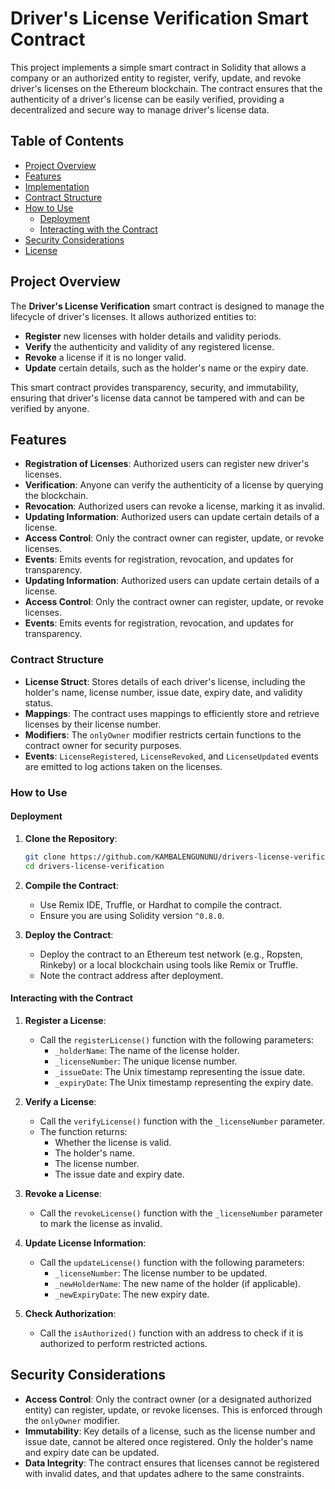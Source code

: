 # Driver's License Verification Smart Contract

This project implements a simple smart contract in Solidity that allows a company or an authorized entity to register, verify, update, and revoke driver's licenses on the Ethereum blockchain. The contract ensures that the authenticity of a driver's license can be easily verified, providing a decentralized and secure way to manage driver's license data.

## Table of Contents
- [Project Overview](#project-overview)
- [Features](#features)
- [Implementation](#implementation)
- [Contract Structure](#contract-structure)
- [How to Use](#how-to-use)
  - [Deployment](#deployment)
  - [Interacting with the Contract](#interacting-with-the-contract)
- [Security Considerations](#security-considerations)
- [License](#license)

## Project Overview

The **Driver's License Verification** smart contract is designed to manage the lifecycle of driver's licenses. It allows authorized entities to:
- **Register** new licenses with holder details and validity periods.
- **Verify** the authenticity and validity of any registered license.
- **Revoke** a license if it is no longer valid.
- **Update** certain details, such as the holder's name or the expiry date.

This smart contract provides transparency, security, and immutability, ensuring that driver's license data cannot be tampered with and can be verified by anyone.
## Features

- **Registration of Licenses**: Authorized users can register new driver's licenses.
- **Verification**: Anyone can verify the authenticity of a license by querying the blockchain.
- **Revocation**: Authorized users can revoke a license, marking it as invalid.
- **Updating Information**: Authorized users can update certain details of a license.
- **Access Control**: Only the contract owner can register, update, or revoke licenses.
- **Events**: Emits events for registration, revocation, and updates for transparency.
- **Updating Information**: Authorized users can update certain details of a license.
- **Access Control**: Only the contract owner can register, update, or revoke licenses.
- **Events**: Emits events for registration, revocation, and updates for transparency.
### Contract Structure

- **License Struct**: Stores details of each driver's license, including the holder's name, license number, issue date, expiry date, and validity status.
- **Mappings**: The contract uses mappings to efficiently store and retrieve licenses by their license number.
- **Modifiers**: The `onlyOwner` modifier restricts certain functions to the contract owner for security purposes.
- **Events**: `LicenseRegistered`, `LicenseRevoked`, and `LicenseUpdated` events are emitted to log actions taken on the licenses.
### How to Use

#### Deployment

1. **Clone the Repository**:
    ```bash
    git clone https://github.com/KAMBALENGUNUNU/drivers-license-verification.git
    cd drivers-license-verification
    ```
  
2. **Compile the Contract**:
    - Use Remix IDE, Truffle, or Hardhat to compile the contract.
    - Ensure you are using Solidity version `^0.8.0`.

3. **Deploy the Contract**:
    - Deploy the contract to an Ethereum test network (e.g., Ropsten, Rinkeby) or a local blockchain using tools like Remix or Truffle.
    - Note the contract address after deployment.
#### Interacting with the Contract

1. **Register a License**:
    - Call the `registerLicense()` function with the following parameters:
      - `_holderName`: The name of the license holder.
      - `_licenseNumber`: The unique license number.
      - `_issueDate`: The Unix timestamp representing the issue date.
      - `_expiryDate`: The Unix timestamp representing the expiry date.    

2. **Verify a License**:
    - Call the `verifyLicense()` function with the `_licenseNumber` parameter.
    - The function returns:
      - Whether the license is valid.
      - The holder's name.
      - The license number.
      - The issue date and expiry date.  

3. **Revoke a License**:
    - Call the `revokeLicense()` function with the `_licenseNumber` parameter to mark the license as invalid.
4. **Update License Information**:
    - Call the `updateLicense()` function with the following parameters:
      - `_licenseNumber`: The license number to be updated.
      - `_newHolderName`: The new name of the holder (if applicable).
      - `_newExpiryDate`: The new expiry date.

5. **Check Authorization**:
    - Call the `isAuthorized()` function with an address to check if it is authorized to perform restricted actions.
## Security Considerations

- **Access Control**: Only the contract owner (or a designated authorized entity) can register, update, or revoke licenses. This is enforced through the `onlyOwner` modifier.
- **Immutability**: Key details of a license, such as the license number and issue date, cannot be altered once registered. Only the holder's name and expiry date can be updated.
- **Data Integrity**: The contract ensures that licenses cannot be registered with invalid dates, and that updates adhere to the same constraints.
